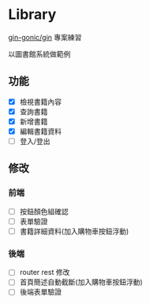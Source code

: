 # Library

[gin-gonic/gin](https://github.com/gin-gonic/gin) 專案練習

以圖書館系統做範例

## 功能

- [X] 檢視書籍內容
- [X] 查詢書籍
- [X] 新增書籍
- [X] 編輯書籍資料
- [ ] 登入/登出

##  修改

### 前端

- [ ] 按鈕顏色組確認 
- [ ] 表單驗證 
- [ ] 書籍詳細資料(加入購物車按鈕浮動) 

### 後端

- [ ] router rest 修改 
- [ ] 首頁簡述自動截斷(加入購物車按鈕浮動) 
- [ ] 後端表單驗證 